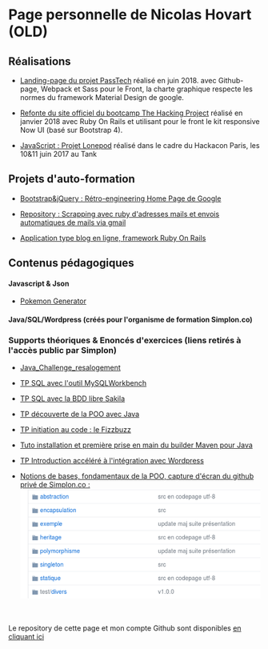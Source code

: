 # Page personnelle de Nicolas Hovart (OLD)

## Réalisations

* [Landing-page du projet PassTech](https://www.passtech.io/) réalisé en juin 2018. avec Github-page, Webpack et Sass pour le Front, la charte graphique respecte les normes du framework Material Design de google.

* [Refonte du site officiel du bootcamp The Hacking Project](https://www.thehackingproject.org/) réalisé en janvier 2018 avec Ruby On Rails et utilisant pour le front le kit responsive Now UI (basé sur Bootstrap 4).

* [JavaScript : Projet Lonepod](https://NicolasHov.github.io/lonepod/#svg) réalisé dans le cadre du Hackacon Paris, les 10&11 juin 2017 au Tank

## Projets d'auto-formation

* [Bootstrap&jQuery : Rétro-engineering Home Page de Google](https://github.com/NicolasHov/home_page_google)

* [Repository : Scrapping avec ruby d'adresses mails et envois automatiques de mails via gmail](https://github.com/NicolasHov/THPsemaine2/tree/master/Scrapping)
 
 * [Application type blog en ligne, framework Ruby On Rails](https://stormy-taiga-63662.herokuapp.com/moussaillons/1)

<!--* Création d'une page web de ressources HTML/CSS en ReactJS-->

## Contenus pédagogiques 

#### Javascript & Json

* [Pokemon Generator](https://github.com/NicolasHov/Generator_pokemon/index.html)

#### Java/SQL/Wordpress (créés pour l'organisme de formation Simplon.co)

### Supports théoriques & Enoncés d'exercices (liens retirés à l'accès public par Simplon)

* [Java_Challenge_resalogement](https://github.com/NicolasHov/Java_Challenge_resalogement)
  
* [TP SQL avec l'outil MySQLWorkbench](https://github.com/NicolasHov/SQL-TP-MySQLWorkbench)

* [TP SQL avec la BDD libre Sakila](https://github.com/NicolasHov/SQL-TP-Sakila)

* [TP découverte de la POO avec Java](https://github.com/NicolasHov/catch-them-all)

* [TP initiation au code : le Fizzbuzz](https://github.com/NicolasHov/java-fizzbuzz)

* [Tuto installation et première prise en main du builder Maven pour Java](https://github.com/NicolasHov/Java-tuto-Maven)

* [TP Introduction accéléré à l'intégration avec Wordpress](https://github.com/NicolasHov/wordpress-TP)

* [Notions de bases, fondamentaux de la POO, capture d'écran du github privé de Simplon.co :](https://github.com/simplonco/java-initiation)
  ![Capture d'écran](java-initiation.png) 


<br><br>
Le repository de cette page et mon compte Github sont disponibles [en cliquant ici](https://github.com/NicolasHov/NicolasHov.github.io/)
